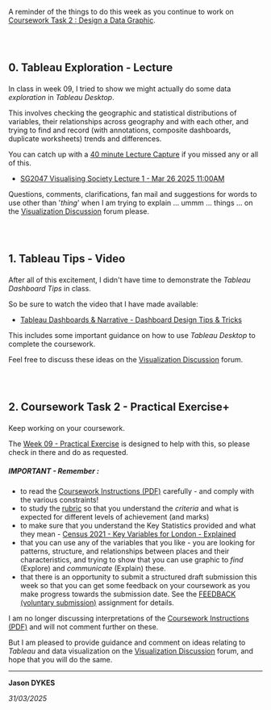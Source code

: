 <link rel="stylesheet" href="https://jsndyks.github.io/sg2047/css/sg2047.css">

<style>
  h3 {font-size:150%; margin-top:2em; color:#202020}
  </style>

<!---
  ## Homework

  / Last Week
  / DNA Examples
  / Practical & Checklist
  / Checkin

  --->

A reminder of the things to do this week as you continue to work on [Coursework Task 2 : Design a Data Graphic](https://moodle4.city.ac.uk/course/view.php?id=14949#section-18).

&nbsp;

### 0. **Tableau Exploration - Lecture**

In class in week 09, I tried to show we might actually do some data _exploration_ in _Tableau Desktop_.

This involves checking the geographic and statistical distributions of variables, their relationships across geography and with each other, and trying to find and record (with annotations, composite dashboards, duplicate worksheets) trends and differences.

You can catch up with a [40 minute Lecture Capture](https://echo360.org.uk/media/70a84bee-159d-4011-bfe1-5689eecb7028/public) if you missed any or all of this.

 * [SG2047 Visualising Society Lecture 1 - Mar 26 2025 11:00AM](https://echo360.org.uk/media/70a84bee-159d-4011-bfe1-5689eecb7028/public)

Questions, comments, clarifications, fan mail and suggestions for words to use other than '_thing_' when I am trying to explain ... ummm ... things ... on the [Visualization Discussion](https://moodle.city.ac.uk/mod/forum/view.php?f=94494) forum please.

&nbsp;

### 1. **Tableau Tips - Video**

After all of this excitement, I didn't have time to demonstrate the _Tableau Dashboard Tips_ in class.

So be sure to watch the video that I have made available:

 * [Tableau Dashboards & Narrative - Dashboard Design Tips & Tricks](https://moodle4.city.ac.uk/mod/kalvidres/view.php?id=902985) 

This includes some important guidance on how to use _Tableau Desktop_ to complete the coursework.

 Feel free to discuss these ideas on the [Visualization Discussion](https://moodle.city.ac.uk/mod/forum/view.php?f=94494) forum.
 

&nbsp;

### 2. **Coursework Task 2 - Practical Exercise+**

Keep working on your coursework.

The [Week 09 - Practical Exercise](https://moodle4.city.ac.uk/mod/page/view.php?id=902918) is designed to help with this, so please check in there and do as requested. 

##### IMPORTANT - Remember :

 - to read the [Coursework Instructions (PDF)](https://moodle4.city.ac.uk/pluginfile.php/1202209/mod_assign/introattachment/0/sg2047.coursework202425.task2.v10.pdf)  carefully - and comply with the various constraints!
 - to study the [rubric]() so that you understand the _criteria_ and what is expected for different levels of achievement (and marks)
 - to make sure that you understand the Key Statistics provided and what they mean - [Census 2021 - Key Variables for London - Explained](https://moodle4.city.ac.uk/mod/page/view.php?id=824658)
 - that you can use any of the variables that you like - you are looking for patterns, structure, and relationships between places and their characteristics, and trying to show that you can use graphic to _find_ (Explore) and _communicate_ (Explain) these. 
 - that there is an opportunity to submit a structured draft submission this week so that you can get some feedback on your coursework as you make progress towards the submission date. See the [FEEDBACK (voluntary submission)](https://moodle4.city.ac.uk/mod/assign/view.php?id=824745) assignment for details.

I am no longer discussing interpretations of the [Coursework Instructions (PDF)](https://moodle4.city.ac.uk/pluginfile.php/1202209/mod_assign/introattachment/0/sg2047.coursework202425.task2.v10.pdf) and will not comment further on these.

But I am pleased to provide guidance and comment on ideas relating to _Tableau_ and data visualization on the [Visualization Discussion](https://moodle.city.ac.uk/mod/forum/view.php?f=94494) forum, and hope that you will do the same.

---

**Jason DYKES**<br/>
<!-- _22/03/2023_ -->
_31/03/2025_
